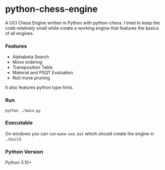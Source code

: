 # python-chess-engine

A UCI Chess Engine written in Python with python-chess.
I tried to keep the code relatively small while create a working engine that features the basics of all engines.

### Features
* Alphabeta Search
* Move ordering 
* Transposition Table
* Material and PSQT Evaluation
* Null move pruning

It also features python type hints.

### Run
```
python ./main.py
```

### Executable

On windows you can run `make-exe.bat` which should create the engine in `./build`.

### Python Version
Python 3.10+
